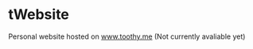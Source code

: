 # tWebsite
Personal website hosted on www.toothy.me 
(Not currently avaliable yet)


















